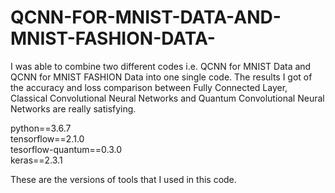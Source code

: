 # QCNN-FOR-MNIST-DATA-AND-MNIST-FASHION-DATA-
I was able to combine two different codes i.e. QCNN for MNIST Data and QCNN for MNIST FASHION Data into one single code. The results I got of the accuracy and loss comparison between Fully Connected Layer, Classical Convolutional Neural Networks and Quantum Convolutional Neural Networks are really satisfying.

python==3.6.7  
tensorflow==2.1.0  
tesorflow-quantum==0.3.0  
keras==2.3.1  

These are the versions of tools that I used in this code.
